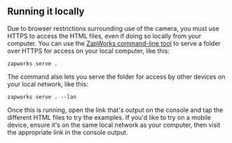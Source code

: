 
## Running it locally

Due to browser restrictions surrounding use of the camera, you must use HTTPS to access the HTML files, even if doing so locally from your computer. You can use the [ZapWorks command-line tool](https://www.npmjs.com/package/@zappar/zapworks-cli) to serve a folder over HTTPS for access on your local computer, like this:
```
zapworks serve .
```

The command also lets you serve the folder for access by other devices on your local network, like this:
```
zapworks serve . --lan
```

Once this is running, open the link that's output on the console and tap the different HTML files to try the examples. If you'd like to try on a mobile device, ensure it's on the same local network as your computer, then visit the appropriate link in the console output.
